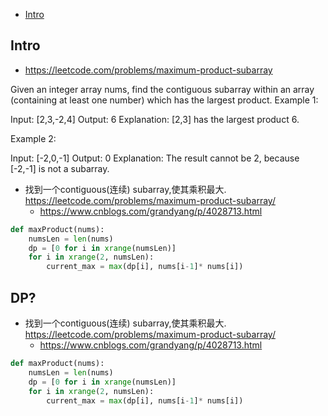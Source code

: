 - [Intro](#intro)

## Intro

- https://leetcode.com/problems/maximum-product-subarray

Given an integer array nums, find the contiguous subarray within an array (containing at least one number) which has the largest product.
Example 1:

Input: [2,3,-2,4]
Output: 6
Explanation: [2,3] has the largest product 6.

Example 2:

Input: [-2,0,-1]
Output: 0
Explanation: The result cannot be 2, because [-2,-1] is not a subarray.


- 找到一个contiguous(连续) subarray,使其乘积最大. https://leetcode.com/problems/maximum-product-subarray/
  - https://www.cnblogs.com/grandyang/p/4028713.html

```py
def maxProduct(nums):
    numsLen = len(nums)
    dp = [0 for i in xrange(numsLen)]
    for i in xrange(2, numsLen):
        current_max = max(dp[i], nums[i-1]* nums[i])
```




## DP?

- 找到一个contiguous(连续) subarray,使其乘积最大. https://leetcode.com/problems/maximum-product-subarray/
  - https://www.cnblogs.com/grandyang/p/4028713.html

```py
def maxProduct(nums):
    numsLen = len(nums)
    dp = [0 for i in xrange(numsLen)]
    for i in xrange(2, numsLen):
        current_max = max(dp[i], nums[i-1]* nums[i])
```

